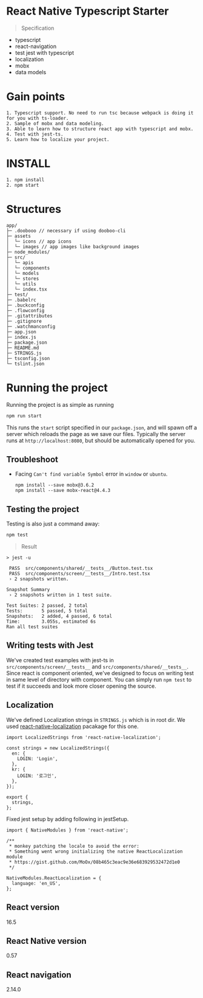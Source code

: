 # React Native Typescript Starter
> Specification
* typescript
* react-navigation
* test jest with typescript
* localization
* mobx
* data models

# Gain points
```
1. Typescript support. No need to run tsc because webpack is doing it for you with ts-loader.
2. Sample of mobx and data modeling.
3. Able to learn how to structure react app with typescript and mobx.
4. Test with jest-ts.
5. Learn how to localize your project.
```

# INSTALL
```
1. npm install
2. npm start
```

# Structures
```text
app/
├─ .doobooo // necessary if using dooboo-cli
├─ assets
│  └─ icons // app icons
│  └─ images // app images like background images
├─ node_modules/
├─ src/
│  └─ apis
│  └─ components
│  └─ models
│  └─ stores
│  └─ utils
│  └─ index.tsx
├─ test/
├─ .babelrc
├─ .buckconfig
├─ .flowconfig
├─ .gitattributes
├─ .gitignore
├─ .watchmanconfig
├─ app.json
├─ index.js
├─ package.json
├─ README.md
├─ STRINGS.js
├─ tsconfig.json
└─ tslint.json
```

# Running the project
Running the project is as simple as running
```sh
npm run start
```

This runs the `start` script specified in our `package.json`, and will spawn off a server which reloads the page as we save our files.
Typically the server runs at `http://localhost:8080`, but should be automatically opened for you.

## Troubleshoot
* Facing `Can't find variable Symbol` error in `window` or `ubuntu`.
  ```
  npm install --save mobx@3.6.2
  npm install --save mobx-react@4.4.3
  ```

## Testing the project
Testing is also just a command away:
```sh
npm test
```
> Result
```
> jest -u

 PASS  src/components/shared/__tests__/Button.test.tsx
 PASS  src/components/screen/__tests__/Intro.test.tsx
 › 2 snapshots written.

Snapshot Summary
 › 2 snapshots written in 1 test suite.

Test Suites: 2 passed, 2 total
Tests:       5 passed, 5 total
Snapshots:   2 added, 4 passed, 6 total
Time:        3.055s, estimated 6s
Ran all test suites
```

## Writing tests with Jest
We've created test examples with jest-ts in `src/components/screen/__tests__` and `src/components/shared/__tests__`. Since react is component oriented, we've designed to focus on writing test in same level of directory with component. You can simply run `npm test` to test if it succeeds and look more closer opening the source.

## Localization
We've defined Localization strings in `STRINGS.js` which is in root dir.
We used [react-native-localization](https://github.com/stefalda/ReactNativeLocalization) pacakage for this one.
```
import LocalizedStrings from 'react-native-localization';

const strings = new LocalizedStrings({
  en: {
    LOGIN: 'Login',
  },
  kr: {
    LOGIN: '로그인',
  },
});

export {
  strings,
};
```

Fixed jest setup by adding following in jestSetup.

```
import { NativeModules } from 'react-native';

/**
 * monkey patching the locale to avoid the error:
 * Something went wrong initializing the native ReactLocalization module
 * https://gist.github.com/MoOx/08b465c3eac9e36e683929532472d1e0
 */

NativeModules.ReactLocalization = {
  language: 'en_US',
};
```

## React version
16.5

## React Native version
0.57

## React navigation
2.14.0
